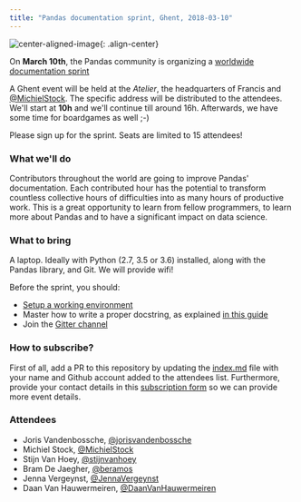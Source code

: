 ```yaml
---
title: "Pandas documentation sprint, Ghent, 2018-03-10"
---
```


![center-aligned-image](/static/images/pandas_logo.png){: .align-center}

On **March 10th**, the Pandas community is organizing a [worldwide documentation sprint](https://python-sprints.github.io/pandas/)

A Ghent event will be held at the *Atelier*, the headquarters of Francis and [@MichielStock](https://github.com/MichielStock). The specific address will be distributed to the attendees. We'll start at **10h** and we'll continue till around 16h. Afterwards, we have some time for boardgames as well ;-)

Please sign up for the sprint. Seats are limited to 15 attendees!

### What we'll do

Contributors throughout the world are going to improve Pandas' documentation. Each contributed hour has the potential to transform countless collective hours of difficulties into as many hours of productive work. This is a great opportunity to learn from fellow programmers, to learn more about Pandas and to have a significant impact on data science.

### What to bring

A laptop. Ideally with Python (2.7, 3.5 or 3.6) installed, along with the Pandas library, and Git. We will provide wifi!

Before the sprint, you should:

* [Setup a working environment](https://python-sprints.github.io/pandas/guide/pandas_setup.html)
* Master how to write a proper docstring, as explained [in this guide](https://python-sprints.github.io/pandas/guide/pandas_docstring.html)
* Join the [Gitter channel](https://gitter.im/py-sprints/pandas-doc) 

### How to subscribe?

First of all, add a PR to this repository by updating the [index.md](https://github.com/stijnvanhoey/2018-pandas-documentation-sprint-Ghent/blob/master/index.md) file with your name and Github account added to the attendees list. Furthermore, provide your contact details in this [subscription form](https://goo.gl/forms/KqbCxzxc23tlbQSG2) so we can provide more event details.

### Attendees

* Joris Vandenbossche, [@jorisvandenbossche](https://github.com/jorisvandenbossche)
* Michiel Stock, [@MichielStock](https://github.com/MichielStock)
* Stijn Van Hoey, [@stijnvanhoey](https://github.com/stijnvanhoey)
* Bram De Jaegher, [@beramos](https://github.com/beramos)
* Jenna Vergeynst, [@JennaVergeynst](https://github.com/JennaVergeynst)
* Daan Van Hauwermeiren, [@DaanVanHauwermeiren](https://github.com/DaanVanHauwermeiren)


